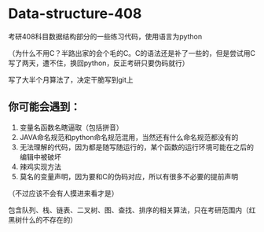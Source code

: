 # Data-structure-408
考研408科目数据结构部分的一些练习代码，使用语言为python

（为什么不用C？半路出家的会个毛的C。C的语法还是补了一些的，但是尝试用C写了两天，遭不住，换回python，反正考研只要伪码就行）

写了大半个月算法了，决定干脆写到git上

## 你可能会遇到： ##
1. 变量名函数名瞎逼取（包括拼音）
2. JAVA命名规范和python命名规范混用，当然还有什么命名规范都没有的
3. 无法理解的代码，因为都是随写随运行的，某个函数的运行环境可能在之后的编辑中被破坏
4. 辣鸡实现方法
5. 莫名的变量声明，因为要和C的伪码对应，所以有很多不必要的提前声明

（不过应该不会有人摸进来看才是）


包含队列、栈、链表、二叉树、图、查找、排序的相关算法，只在考研范围内（红黑树什么的不存在的）
